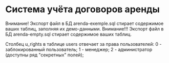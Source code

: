 Система учёта договоров аренды
========
Внимание! Экспорт файл в БД arenda-exemple.sql стирает содержимое ваших таблиц, заполняя их демо-данными.
Внимание!!! Экспорт файл в БД arenda-empty.sql стирает содержимое ваших таблиц.

Столбец u_rights в таблице users отвечает за права пользователей:
0 - заблокированный пользователь;
1 - менеджер;
2 - администратор (доступны ряд "секретных" полей);
